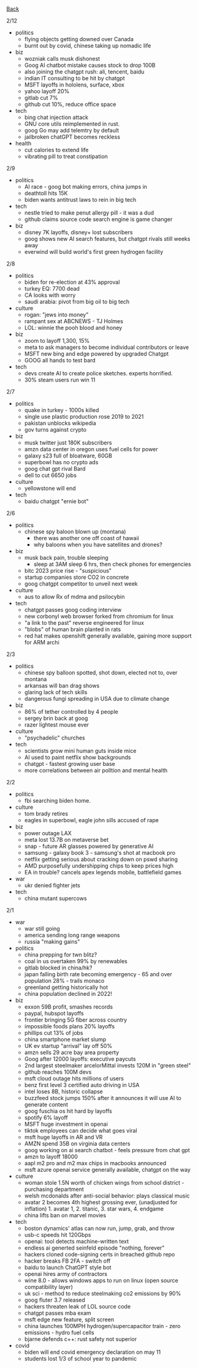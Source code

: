 [Back](index.md)

2/12
- politics
  - flying objects getting downed over Canada
  - burnt out by covid, chinese taking up nomadic life
- biz
  - wozniak calls musk dishonest
  - Goog AI chatbot mistake causes stock to drop 100B
  - also joining the chatgpt rush: ali, tencent, baidu
  - indian IT consulting to be hit by chatgpt
  - MSFT layoffs in hololens, surface, xbox
  - yahoo layoff 20%
  - gitlab cut 7%
  - github cut 10%, reduce office space
- tech
  - bing  chat injection attack
  - GNU core utils reimplemented in rust.
  - goog Go may add telemtry by default
  - jailbroken chatGPT becomes reckless
- health
  - cut calories to extend life
  - vibrating pill to treat constipation


2/9
- politics
  - AI race - goog bot making errors, china jumps in
  - deathtoll hits 15K
  - biden wants antitrust laws to rein in big tech
- tech
  - nestle tried to make penut allergy pill - it was a dud
  - github claims source code search engine is game changer
- biz
  - disney 7K layoffs, disney+ lost subscribers
  - goog shows new AI search features, but chatgpt rivals still weeks away
  - everwind will build world's first green hydrogen facility

2/8
- politics
  - biden for re-election at 43% approval
  - turkey EQ: 7700 dead
  - CA looks with worry
  - saudi arabia: pivot from big oil to big tech
- culture
  - rogan: "jews into money"
  - rampant sex at ABCNEWS - TJ Holmes
  - LOL: winnie the pooh blood and honey
- biz
  - zoom to layoff 1,300, 15%
  - meta to ask managers to become individual contributors or leave
  - MSFT new bing and edge powered by upgraded Chatgpt
  - GOOG all hands to test bard
- tech
  - devs create AI to create police sketches.  experts horrified.
  - 30% steam users run win 11

2/7
- politics
  - quake in turkey - 1000s killed
  - single use plastic production rose 2019 to 2021
  - pakistan unblocks wikipedia
  - gov turns against crypto
- biz
  - musk twitter just 180K subscribers
  - amzn data center in oregon uses fuel cells for power
  - galaxy s23 full of bloatware, 60GB
  - superbowl has no crypto ads
  - goog chat gpt rival Bard
  - dell to cut 6650 jobs
- culture
  - yellowstone will end
- tech
  - baidu chatgpt "ernie bot"

2/6
- politics
  - chinese spy baloon blown up (montana)
    - there was another one off coast of hawaii
    - why baloons when you have satellites and drones?
- biz
  - musk back pain, trouble sleeping
    - sleep at 3AM sleep 6 hrs, then check phones for emergencies
  - bitc 2023 price rise - "suspicious"
  - startup companies store CO2 in concrete
  - goog chatgpt competitor to unveil next week
- culture
  - aus to allow Rx of mdma and psilocybin
- tech
  - chatgpt passes goog coding interview
  - new corbonyl web browser forked from chromium for linux
  - "a link to the past" reverse engineered for linux
  - "blobs" of human brain planted in rats
  - red hat makes openshift generally available, gaining more support for ARM archi


2/3
- politics
  - chinese spy balloon spotted, shot down, elected not to, over montana
  - arkansas will ban drag shows
  - glaring lack of tech skills
  - dangerous fungi spreading in USA due to climate change
- biz
  - 86% of tether controlled by 4 people
  - sergey brin back at goog
  - razer lightest mouse ever
- culture
  - "psychadelic" churches
- tech
  - scientists grow mini human guts inside mice
  - AI used to paint netflix show backgrounds
  - chatgpt - fastest growing user base
  - more correlations between air polltion and mental health

2/2
- politics
  - fbi searching biden home.
- culture
  - tom brady retires
  - eagles in superbowl, eagle john sills accused of rape
- biz
  - power outage LAX
  - meta lost 13.7B on metaverse bet
  - snap - future AR glasses powered by generative AI
  - samsung - galaxy book 3 - samsung's shot at macbook pro
  - netflix getting serious about cracking down on pswd sharing
  - AMD purposefully undershipping chips to keep prices high
  - EA in trouble?  cancels apex legends mobile, battlefield games
- war
  - ukr denied fighter jets
- tech
  - china mutant supercows

2/1
- war
  - war still going
  - america sending long range weapons
  - russia "making gains"
- politics
  - china prepping for twn blitz?
  - coal in us overtaken 99% by renewables
  - gitlab blocked in china/hk?
  - japan falling birth rate becoming emergency - 65 and over population 28% - trails monaco
  - greenland getting historically hot
  - china population declined in 2022!
- biz
  - exxon 59B profit, smashes records
  - paypal, hubspot layoffs
  - frontier bringing 5G fiber across country
  - impossible foods plans 20% layoffs
  - phillips cut 13% of jobs
  - china smartphone market slump
  - UK ev startup "arrival" lay off 50%
  - amzn sells 29 acre bay area property
  - Goog after 12000 layoffs: executive paycuts
  - 2nd largest steelmaker arcelorMittal invests 120M in "green steel"
  - github reaches 100M devs
  - msft cloud outage hits millions of users
  - benz first level 3 certified auto driving in USA
  - intel loses 8B, historic collapse
  - buzzfeed stock jumps 150% after it announces it will use AI to generate content
  - goog fuschia os hit hard by layoffs
  - spotify 6% layoff
  - MSFT huge investment in openai
  - tiktok employees can decide what goes viral
  - msft huge layoffs in AR and VR
  - AMZN spend 35B on virginia data centers
  - goog working on ai search chatbot - feels pressure from chat gpt
  - amzn to layoff 18000
  - aapl m2 pro and m2 max chips in macbooks announced
  - msft azure openai service generally available, chatgpt on the way
- culture
  - woman stole 1.5N worth of chicken wings from school district - purchasing department
  - welsh mcdonalds after anti-social behavior: plays classical music
  - avatar 2 becomes 4th highest grossing ever, (unadjusted for inflation) 1.  avatar 1, 2.  titanic, 3.  star wars, 4.  endgame
  - china lifts ban on marvel movies
- tech
  - boston dynamics' atlas can now run, jump, grab, and throw
  - usb-c speeds hit 120Gbps
  - openai: tool detects machine-written text
  - endless ai generted seinfeld episode "nothing, forever"
  - hackers cloned code-signing certs in breached github repo
  - hacker breaks FB 2FA - switch off
  - baidu to launch ChatGPT style bot
  - openai hires army of contractors
  - wine 8.0 - allows windows apps to run on linux (open source compatibility layer)
  - uk sci - method to reduce steelmaking co2 emissions by 90%
  - goog fluter 3.7 released
  - hackers threaten leak of LOL source code
  - chatgpt passes mba exam
  - msft edge new feature, split screen
  - china launches 100MPH hydrogen/supercapacitor train - zero emissions - hydro fuel cells
  - bjarne defends c++: rust safety not superior
- covid
  - biden will end covid emergency declaration on may 11
  - students lost 1/3 of school year to pandemic